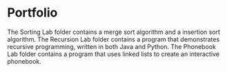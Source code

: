 # Portfolio
The Sorting Lab folder contains a merge sort algorithm and a insertion sort algorithm.
The Recursion Lab folder contains a program that demonstrates recursive programming, written in both Java and Python.
The Phonebook Lab folder contains a program that uses linked lists to create an interactive phonebook.
